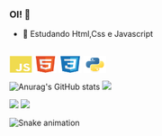 ### OI! 👋



- 🌱 Estudando Html,Css e Javascript
<div style="display: inline_block"><br>
  <img align="center" alt="Rafa-Js" height="30" width="40" src="https://raw.githubusercontent.com/devicons/devicon/master/icons/javascript/javascript-plain.svg">
  <img align="center" alt="Rafa-HTML" height="30" width="40" src="https://raw.githubusercontent.com/devicons/devicon/master/icons/html5/html5-original.svg">
  <img align="center" alt="Rafa-CSS" height="30" width="40" src="https://raw.githubusercontent.com/devicons/devicon/master/icons/css3/css3-original.svg">
  <img align="center" alt="Rafa-Python" height="30" width="40" src="https://raw.githubusercontent.com/devicons/devicon/master/icons/python/python-original.svg">
  
</div>


![Anurag's GitHub stats](https://github-readme-stats.vercel.app/api?username=AlexAssis9&show_icons=true&theme=radical) <img height="160em" src="https://github-readme-stats.vercel.app/api/top-langs/?username=AlexAssis9&layout=compact&langs_count=7&theme=radical"/>   

<div> 
<a href="https://www.instagram.com/al3x.assis/" target="_blank"><img src="https://img.shields.io/badge/-Instagram-%23E4405F?style=for-the-badge&logo=instagram&logoColor=white" target="_blank"></a> <a href = "mailto:carlosalexassis12@gmail.com"><img src="https://img.shields.io/badge/-Gmail-%23333?style=for-the-badge&logo=gmail&logoColor=white" target="_blank"></a>
  

  
  
</div> 

![Snake animation](https://github.com/AlexAssis9/AlexAssis9/blob/output/github-contribution-grid-snake.svg)


